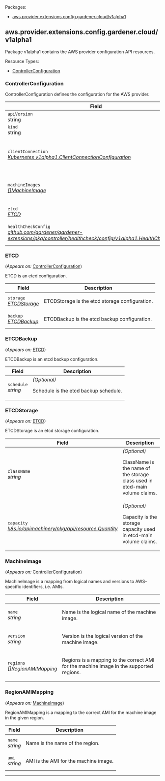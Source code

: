 <p>Packages:</p>
<ul>
<li>
<a href="#aws.provider.extensions.config.gardener.cloud%2fv1alpha1">aws.provider.extensions.config.gardener.cloud/v1alpha1</a>
</li>
</ul>
<h2 id="aws.provider.extensions.config.gardener.cloud/v1alpha1">aws.provider.extensions.config.gardener.cloud/v1alpha1</h2>
<p>
<p>Package v1alpha1 contains the AWS provider configuration API resources.</p>
</p>
Resource Types:
<ul><li>
<a href="#aws.provider.extensions.config.gardener.cloud/v1alpha1.ControllerConfiguration">ControllerConfiguration</a>
</li></ul>
<h3 id="aws.provider.extensions.config.gardener.cloud/v1alpha1.ControllerConfiguration">ControllerConfiguration
</h3>
<p>
<p>ControllerConfiguration defines the configuration for the AWS provider.</p>
</p>
<table>
<thead>
<tr>
<th>Field</th>
<th>Description</th>
</tr>
</thead>
<tbody>
<tr>
<td>
<code>apiVersion</code></br>
string</td>
<td>
<code>
aws.provider.extensions.config.gardener.cloud/v1alpha1
</code>
</td>
</tr>
<tr>
<td>
<code>kind</code></br>
string
</td>
<td><code>ControllerConfiguration</code></td>
</tr>
<tr>
<td>
<code>clientConnection</code></br>
<em>
<a href="https://godoc.org/k8s.io/component-base/config/v1alpha1#ClientConnectionConfiguration">
Kubernetes v1alpha1.ClientConnectionConfiguration
</a>
</em>
</td>
<td>
<em>(Optional)</em>
<p>ClientConnection specifies the kubeconfig file and client connection
settings for the proxy server to use when communicating with the apiserver.</p>
</td>
</tr>
<tr>
<td>
<code>machineImages</code></br>
<em>
<a href="#aws.provider.extensions.config.gardener.cloud/v1alpha1.MachineImage">
[]MachineImage
</a>
</em>
</td>
<td>
<p>MachineImages is the list of machine images that are understood by the controller. It maps
logical names and versions to AWS-specific identifiers, i.e. AMIs.</p>
</td>
</tr>
<tr>
<td>
<code>etcd</code></br>
<em>
<a href="#aws.provider.extensions.config.gardener.cloud/v1alpha1.ETCD">
ETCD
</a>
</em>
</td>
<td>
<p>ETCD is the etcd configuration.</p>
</td>
</tr>
<tr>
<td>
<code>healthCheckConfig</code></br>
<em>
<a href="https://github.com/gardener/gardener-extensions/pkg/controller/healthcheck/config">
github.com/gardener/gardener-extensions/pkg/controller/healthcheck/config/v1alpha1.HealthCheckConfig
</a>
</em>
</td>
<td>
<em>(Optional)</em>
<p>HealthCheckConfig</p>
</td>
</tr>
</tbody>
</table>
<h3 id="aws.provider.extensions.config.gardener.cloud/v1alpha1.ETCD">ETCD
</h3>
<p>
(<em>Appears on:</em>
<a href="#aws.provider.extensions.config.gardener.cloud/v1alpha1.ControllerConfiguration">ControllerConfiguration</a>)
</p>
<p>
<p>ETCD is an etcd configuration.</p>
</p>
<table>
<thead>
<tr>
<th>Field</th>
<th>Description</th>
</tr>
</thead>
<tbody>
<tr>
<td>
<code>storage</code></br>
<em>
<a href="#aws.provider.extensions.config.gardener.cloud/v1alpha1.ETCDStorage">
ETCDStorage
</a>
</em>
</td>
<td>
<p>ETCDStorage is the etcd storage configuration.</p>
</td>
</tr>
<tr>
<td>
<code>backup</code></br>
<em>
<a href="#aws.provider.extensions.config.gardener.cloud/v1alpha1.ETCDBackup">
ETCDBackup
</a>
</em>
</td>
<td>
<p>ETCDBackup is the etcd backup configuration.</p>
</td>
</tr>
</tbody>
</table>
<h3 id="aws.provider.extensions.config.gardener.cloud/v1alpha1.ETCDBackup">ETCDBackup
</h3>
<p>
(<em>Appears on:</em>
<a href="#aws.provider.extensions.config.gardener.cloud/v1alpha1.ETCD">ETCD</a>)
</p>
<p>
<p>ETCDBackup is an etcd backup configuration.</p>
</p>
<table>
<thead>
<tr>
<th>Field</th>
<th>Description</th>
</tr>
</thead>
<tbody>
<tr>
<td>
<code>schedule</code></br>
<em>
string
</em>
</td>
<td>
<em>(Optional)</em>
<p>Schedule is the etcd backup schedule.</p>
</td>
</tr>
</tbody>
</table>
<h3 id="aws.provider.extensions.config.gardener.cloud/v1alpha1.ETCDStorage">ETCDStorage
</h3>
<p>
(<em>Appears on:</em>
<a href="#aws.provider.extensions.config.gardener.cloud/v1alpha1.ETCD">ETCD</a>)
</p>
<p>
<p>ETCDStorage is an etcd storage configuration.</p>
</p>
<table>
<thead>
<tr>
<th>Field</th>
<th>Description</th>
</tr>
</thead>
<tbody>
<tr>
<td>
<code>className</code></br>
<em>
string
</em>
</td>
<td>
<em>(Optional)</em>
<p>ClassName is the name of the storage class used in etcd-main volume claims.</p>
</td>
</tr>
<tr>
<td>
<code>capacity</code></br>
<em>
<a href="https://godoc.org/k8s.io/apimachinery/pkg/api/resource#Quantity">
k8s.io/apimachinery/pkg/api/resource.Quantity
</a>
</em>
</td>
<td>
<em>(Optional)</em>
<p>Capacity is the storage capacity used in etcd-main volume claims.</p>
</td>
</tr>
</tbody>
</table>
<h3 id="aws.provider.extensions.config.gardener.cloud/v1alpha1.MachineImage">MachineImage
</h3>
<p>
(<em>Appears on:</em>
<a href="#aws.provider.extensions.config.gardener.cloud/v1alpha1.ControllerConfiguration">ControllerConfiguration</a>)
</p>
<p>
<p>MachineImage is a mapping from logical names and versions to AWS-specific identifiers, i.e. AMIs.</p>
</p>
<table>
<thead>
<tr>
<th>Field</th>
<th>Description</th>
</tr>
</thead>
<tbody>
<tr>
<td>
<code>name</code></br>
<em>
string
</em>
</td>
<td>
<p>Name is the logical name of the machine image.</p>
</td>
</tr>
<tr>
<td>
<code>version</code></br>
<em>
string
</em>
</td>
<td>
<p>Version is the logical version of the machine image.</p>
</td>
</tr>
<tr>
<td>
<code>regions</code></br>
<em>
<a href="#aws.provider.extensions.config.gardener.cloud/v1alpha1.RegionAMIMapping">
[]RegionAMIMapping
</a>
</em>
</td>
<td>
<p>Regions is a mapping to the correct AMI for the machine image in the supported regions.</p>
</td>
</tr>
</tbody>
</table>
<h3 id="aws.provider.extensions.config.gardener.cloud/v1alpha1.RegionAMIMapping">RegionAMIMapping
</h3>
<p>
(<em>Appears on:</em>
<a href="#aws.provider.extensions.config.gardener.cloud/v1alpha1.MachineImage">MachineImage</a>)
</p>
<p>
<p>RegionAMIMapping is a mapping to the correct AMI for the machine image in the given region.</p>
</p>
<table>
<thead>
<tr>
<th>Field</th>
<th>Description</th>
</tr>
</thead>
<tbody>
<tr>
<td>
<code>name</code></br>
<em>
string
</em>
</td>
<td>
<p>Name is the name of the region.</p>
</td>
</tr>
<tr>
<td>
<code>ami</code></br>
<em>
string
</em>
</td>
<td>
<p>AMI is the AMI for the machine image.</p>
</td>
</tr>
</tbody>
</table>
<hr/>
